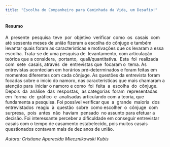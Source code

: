 ```yaml
--- 
title: "Escolha do Companheiro para Caminhada da Vida, um Desafio!"
---
```



#### Resumo

A  presente  pesquisa  teve  por  objetivo  verificar  como  os  casais  com  até sessenta meses de união fizeram a escolha do cônjuge e também levantar quais foram as características e motivações que os levaram a essa escolha. Trata-se de uma pesquisa de  levantamento, com articulação  teórica que a considera,  portanto,  quali/quantitativa.  Esta  foi  realizada  com  sete  casais, através  de  entrevistas que  focaram o  tema. As entrevistas aconteciam em horários pré-determinados e foram feitas em momentos diferentes com cada cônjuge. As questões da entrevista foram focadas sobre o início do namoro, nas características que mais chamaram a atenção para  iniciar o namoro e como  foi  feita  a  escolha  do  cônjuge. Depois  da  análise  das  respostas,  as categorias  foram  representadas  em  forma  de  gráfico  e  analisadas articulando com a teoria, que fundamenta a pesquisa. Foi possível verificar que  a  grande  maioria  dos  entrevistados  reagiu  à  questão  sobre  como escolher  o  cônjuge  com  surpresa,  pois  antes  não  haviam  pensado  no assunto para efetuar a decisão. Foi interessante perceber a dificuldade em conseguir entrevistar casais com o tempo de casamento estabelecido, pois muitos casais questionados contavam mais de dez anos de união.

*Autora: Cristiane Aparecida Miecznikowski Kubis*
